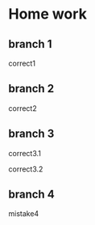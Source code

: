 # Home work

## branch 1

correct1

## branch 2

correct2

## branch 3

correct3.1

correct3.2

## branch 4

mistake4
